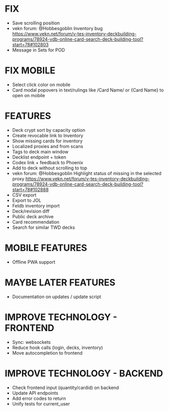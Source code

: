 # FIX
* Save scrolling position
* vekn forum: @Hobbesgoblin Inventory bug https://www.vekn.net/forum/v-tes-inventory-deckbuilding-programs/78924-vdb-online-card-search-deck-building-tool?start=78#102803
* Message in Sets for POD

# FIX MOBILE
* Select click color on mobile
* Card modal popovers in text/rulings like /Card Name/ or {Card Name} to open on mobile

# FEATURES
* Deck crypt sort by capacity option
* Create revocable link to Inventory
* Show missing cards for inventory
* Localized proxies and from scans
* Tags to deck main window
* Decklist endpoint + token
* Codex link + feedback to Phoenix
* Add to deck without scrolling to top
* vekn forum: @Hobbesgoblin Highlight status of missing in the selected proxy https://www.vekn.net/forum/v-tes-inventory-deckbuilding-programs/78924-vdb-online-card-search-deck-building-tool?start=78#102888
* CSV export
* Export to JOL
* Feldb inventory import
* Deck/revision diff
* Public deck archive
* Card recommendation
* Search for similar TWD decks

# MOBILE FEATURES
* Offline PWA support

# MAYBE LATER FEATURES
* Documentation on updates / update script

# IMPROVE TECHNOLOGY - FRONTEND
* Sync: websockets
* Reduce hook calls (login, decks, inventory)
* Move autocompletion to frontend

# IMPROVE TECHNOLOGY - BACKEND
* Check frontend input (quantity/cardid) on backend
* Update API endpoints
* Add error codes to return
* Unify tests for current_user
